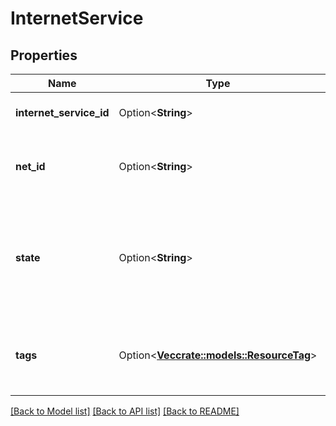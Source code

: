 # InternetService

## Properties

Name | Type | Description | Notes
------------ | ------------- | ------------- | -------------
**internet_service_id** | Option<**String**> | The ID of the Internet service. | [optional]
**net_id** | Option<**String**> | The ID of the Net attached to the Internet service. | [optional]
**state** | Option<**String**> | The state of the attachment of the Internet service to the Net (always `available`). | [optional]
**tags** | Option<[**Vec<crate::models::ResourceTag>**](ResourceTag.md)> | One or more tags associated with the Internet service. | [optional]

[[Back to Model list]](../README.md#documentation-for-models) [[Back to API list]](../README.md#documentation-for-api-endpoints) [[Back to README]](../README.md)


